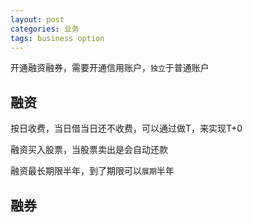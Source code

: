 ```yaml
---
layout: post
categories: 业务
tags: business option
---
```


开通融资融券，需要开通信用账户，`独立`于普通账户

## 融资

按日收费，当日借当日还不收费，可以通过做T，来实现T+0

融资买入股票，当股票卖出是会自动还款

融资最长期限半年，到了期限可以`展期`半年

## 融券